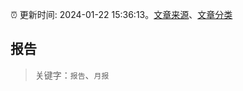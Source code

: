 :alarm_clock: 更新时间: 2024-01-22 15:36:13。[文章来源](/README.md)、[文章分类](/TAGS.md)

## 报告


> 关键字：`报告`、`月报`



